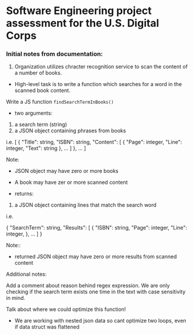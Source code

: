 # Software Engineering project assessment for the U.S. Digital Corps

### Initial notes from documentation:

1. Organization utilizes chracter recognition service to scan the content of a number of books. 
- High-level task is to write a function which searches for a word in the scanned book content. 

Write a JS function `findSearchTermInBooks()`
- two arguments: 

1. a search term (string)
2. a JSON object containing phrases from books

i.e. 
[
  {
    "Title": string,
    "ISBN": string,
    "Content": [
      {
        "Page": integer,
        "Line": integer,
        "Text": string
      },
      ...
    ]
  },
  ...
]

Note: 
- JSON object may have zero or more books
- A book may have zer or more scanned content

- returns: 

1. a JSON object containing lines that match the search word 

i.e. 

{
  "SearchTerm": string,
  "Results": [
    {
      "ISBN": string,
      "Page": integer,
      "Line": integer,
    },
    ...
  ]
}

Note::
- returned JSON object may have zero or more results from scanned content 


Additional notes:

Add a comment about reason behind regex expression. We are only checking if the search term exists one time in the text with case sensitivity in mind.

Talk about where we could optimize this function! 
- We are working with nested json data so cant optimize two loops, even if data struct was flattened 

